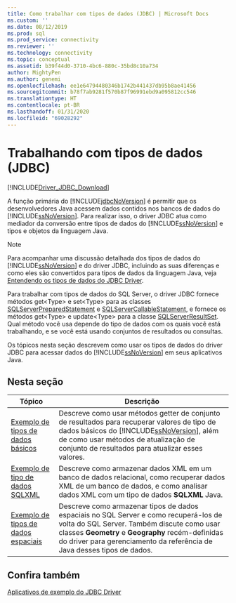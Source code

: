 ```yaml
---
title: Como trabalhar com tipos de dados (JDBC) | Microsoft Docs
ms.custom: ''
ms.date: 08/12/2019
ms.prod: sql
ms.prod_service: connectivity
ms.reviewer: ''
ms.technology: connectivity
ms.topic: conceptual
ms.assetid: b39f44d0-3710-4bc6-880c-35bd8c10a734
author: MightyPen
ms.author: genemi
ms.openlocfilehash: ee1e64794480346b1742b441437db95b8ae41456
ms.sourcegitcommit: b78f7ab9281f570b87f96991ebd9a095812cc546
ms.translationtype: HT
ms.contentlocale: pt-BR
ms.lasthandoff: 01/31/2020
ms.locfileid: "69028292"
---
```

# <a name="working-with-data-types-jdbc"></a>Trabalhando com tipos de dados (JDBC)

[!INCLUDE[Driver_JDBC_Download](../../../includes/driver_jdbc_download.md)]

A função primária do [!INCLUDE[jdbcNoVersion](../../../includes/jdbcnoversion_md.md)] é permitir que os desenvolvedores Java acessem dados contidos nos bancos de dados do [!INCLUDE[ssNoVersion](../../../includes/ssnoversion-md.md)]. Para realizar isso, o driver JDBC atua como mediador da conversão entre tipos de dados do [!INCLUDE[ssNoVersion](../../../includes/ssnoversion-md.md)] e tipos e objetos da linguagem Java.  
  
> [!NOTE]  
> Para acompanhar uma discussão detalhada dos tipos de dados do [!INCLUDE[ssNoVersion](../../../includes/ssnoversion-md.md)] e do driver JDBC, incluindo as suas diferenças e como eles são convertidos para tipos de dados da linguagem Java, veja [Entendendo os tipos de dados do JDBC Driver](../../../connect/jdbc/understanding-the-jdbc-driver-data-types.md).  
  
Para trabalhar com tipos de dados do SQL Server, o driver JDBC fornece métodos get\<Type> e set\<Type> para as classes [SQLServerPreparedStatement](../../../connect/jdbc/reference/sqlserverpreparedstatement-class.md) e [SQLServerCallableStatement](../../../connect/jdbc/reference/sqlservercallablestatement-class.md), e fornece os métodos get\<Type> e update\<Type> para a classe [SQLServerResultSet](../../../connect/jdbc/reference/sqlserverresultset-class.md). Qual método você usa depende do tipo de dados com os quais você está trabalhando, e se você está usando conjuntos de resultados ou consultas.  
  
Os tópicos nesta seção descrevem como usar os tipos de dados do driver JDBC para acessar dados do [!INCLUDE[ssNoVersion](../../../includes/ssnoversion-md.md)] em seus aplicativos Java.  
  
## <a name="in-this-section"></a>Nesta seção  
  
| Tópico                                                                         | Descrição                                                                                                                                                                                                                                                  |
| ----------------------------------------------------------------------------- | ------------------------------------------------------------------------------------------------------------------------------------------------------------------------------------------------------------------------------------------------------------ |
| [Exemplo de tipos de dados básicos](../../../connect/jdbc/code-samples/basic-data-types-sample.md)   | Descreve como usar métodos getter de conjunto de resultados para recuperar valores de tipo de dados básicos do [!INCLUDE[ssNoVersion](../../../includes/ssnoversion-md.md)], além de como usar métodos de atualização de conjunto de resultados para atualizar esses valores.                                             |
| [Exemplo de tipo de dados SQLXML](../../../connect/jdbc/code-samples/sqlxml-data-type-sample.md)   | Descreve como armazenar dados XML em um banco de dados relacional, como recuperar dados XML de um banco de dados, e como analisar dados XML com um tipo de dados **SQLXML** Java.                                                                                   |
| [Exemplo de tipos de dados espaciais](../../../connect/jdbc/code-samples/spatial-data-types-sample.md) | Descreve como armazenar tipos de dados espaciais no SQL Server e como recuperá-los de volta do SQL Server. Também discute como usar classes **Geometry** e **Geography** recém-definidas do driver para gerenciamento da referência de Java desses tipos de dados. |
  
## <a name="see-also"></a>Confira também

[Aplicativos de exemplo do JDBC Driver](../../../connect/jdbc/code-samples/sample-jdbc-driver-applications.md)  
